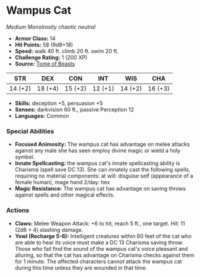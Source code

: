 # Wampus Cat

*Medium* *Monstrosity* *chaotic neutral*

- **Armor Class:** 14
- **Hit Points:** 58 (9d8+18)
- **Speed:** walk 40 ft. climb 20 ft. swim 20 ft.
- **Challenge Rating:** 1 (200 XP)
- **Source:** [Tome of Beasts](https://koboldpress.com/kpstore/product/tome-of-beasts-for-5th-edition-print/)

| STR | DEX | CON | INT | WIS | CHA |
| --- | --- | --- | --- | --- | --- |
| 14 (+2) | 18 (+4) | 15 (+2) | 12 (+1) | 14 (+2) | 16 (+3) |

- **Skills:** deception +5, persuasion +5
- **Senses:** darkvision 60 ft., passive Perception 12
- **Languages:** Common
### Special Abilities
- **Focused Animosity:** The wampus cat has advantage on melee attacks against any male she has seen employ divine magic or wield a holy symbol.
- **Innate Spellcasting:** the wampus cat's innate spellcasting ability is Charisma (spell save DC 13). She can innately cast the following spells, requiring no material components:  at will: disguise self (appearance of a female human), mage hand  2/day: hex
- **Magic Resistance:** The wampus cat has advantage on saving throws against spells and other magical effects.
### Actions
- **Claws:** Melee Weapon Attack: +6 to hit, reach 5 ft., one target. Hit: 11 (2d6 + 4) slashing damage.
- **Yowl (Recharge 5-6):** Intelligent creatures within 60 feet of the cat who are able to hear its voice must make a DC 13 Charisma saving throw. Those who fail find the sound of the wampus cat's voice pleasant and alluring, so that the cat has advantage on Charisma checks against them for 1 minute. The affected characters cannot attack the wampus cat during this time unless they are wounded in that time.

